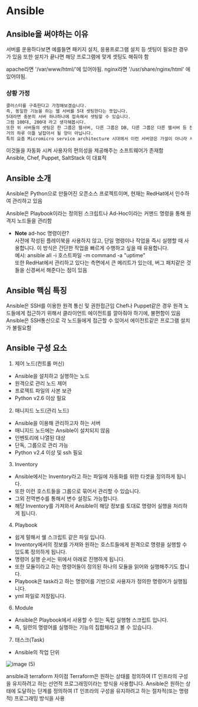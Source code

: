 # Ansible

## Ansible을 써야하는 이유
서버를 운용하다보면 예를들면 패키지 설치, 응용프로그램 설치 등 셋팅이 필요한 경우가 있음
또한 설치가 끝나면 해당 프로그램에 맞게 셋팅도 해줘야 함

apache라면 '/var/www/html/'에 있어야됨.
nginx라면 '/usr/share/nginx/html' 에 있어야됨.

 

### 상황 가정
 ```bash
클러스터를 구축한다고 가정해보겠습니다.
즉, 동일한 기능을 하는 웹 서버를 5대 셋팅한다는 뜻입니다.
5대라면 충분히 서버 하나하나에 접속해서 셋팅할 수 있습니다.
그럼 100대, 200대 라고 생각해봅시다.
또한 위 서버들의 셋팅은 한 그룹은 웹서버, 다른 그룹은 DB, 다른 그룹은 다른 웹서버 등 전부 다 다릅니다.
거의 하루 이틀 날잡아서 될 양이 아닙니다.
특히 요즘 Micromicro service architecture 시대에서 이런 서버양은 가설이 아니라 사실입니다.
 ```
이것들을 자동화 시켜 사용자의 편의성을 제공해주는 소프트웨어가 존재함<br/>
Ansible, Chef, Puppet, SaltStack 이 대표적



## Ansible 소개
Ansible은 Python으로 만들어진 오픈소스 프로젝트이며, 현재는 RedHat에서 인수하여 관리하고 있음<br/>

Ansible은 Playbook이라는 정의된 스크립트나 Ad-Hoc이라는 커맨드 명령을 통해 원격지 노드들을 관리함<br/>
- **Note** ad-hoc 명령이란?<br/>
  사전에 작성된 플레이북을 사용하지 않고, 단일 명령이나 작업을 즉시 실행할 때 사용합니다. 이 방식은 간단한 작업을 빠르게 수행하고 싶을 때 유용합니다.<br/> 예시: ansible all -i 호스트파일 -m command -a "uptime" <br/>
또한 RedHat에서 관리하고 있다는 측면에서 큰 메리트가 있는데, 버그 패치같은 것들을 신경써서 해준다는 점이 있음

 ## Ansible 핵심 특징
Ansible은 SSH를 이용한 원격 통신 및 권한접근임
Chef나 Puppet같은 경우 원격 노드들에게 접근하기 위해서 클라이언트 에이전트를 깔아줘야 하기에, 불편함이 있음<br/>
Ansible은 SSH통신으로 각 노드들에게 접근할 수 있어서 에이전트같은 프로그램 설치가 불필요함

## Ansible 구성 요소
1. 제어 노드(컨트롤 머신)
- Ansible을 설치하고 실행하는 노드
- 원격으로 관리 노드 제어
- 프로젝트 파일의 사본 보관
- Python v2.6 이상 필요

2. 매니지드 노드(관리 노드)
- Ansible을 이용해 관리하고자 하는 서버
- 매니지드 노드에는 Ansible이 설치되지 않음
- 인벤토리에 나열된 대상
- 단독, 그룹으로 관리 가능
- Python v2.4 이상 및 ssh 필요
 
3. Inventory
- Ansible에서는 Inventory라고 하는 파일에 자동화를 위한 타겟을 정의하게 됩니다.
- 또한 이런 호스트들을 그룹으로 묶어서 관리할 수 있습니다.
- 그외 전역변수를 통해서 변수 설정도 가능합니다.
- 해당 Inventory를 가져와서 Ansible이 해당 정보를 토대로 명령어 실행을 처리하게 됩니다.

4.  Playbook
- 쉽게 말해서 쉘 스크립트 같은 파일 입니다.
- Inventory에서의 정보를 가져와 원하는 호스트들에게 원격으로 명령을 실행할 수 있도록 정의하게 됩니다.
- 명령어 실행 순서는 위에서 아래로 진행하게 됩니다.
- 또한 모듈이라고 하는 명령어들이 정의된 하나의 모듈을 읽어와 실행해주기도 합니다.
- Playbook은 task라고 하는 명령어를 기반으로 사용자가 정의한 명령어가 실행됩니다.
- yml 파일로 저장됩니다.

6. Module
- Ansible은 Playbook에서 사용할 수 있는 독립 실행형 스크립트 입니다.
- 즉, 일련의 명령어를 실행하는 기능의 집합체라고 볼 수 있습니다.

7. 태스크(Task)
- Ansible의 작업 단위
 


![image (5)](https://github.com/NOOJU/intern-project/assets/88716899/09fee8fe-f5f4-469d-a1b7-8ac9a60f298e)



ansible과 terraform 차이점
Terraform은 원하는 상태를 정의하여 IT 인프라의 구성을 유지하려고 하는 선언적 프로그래밍이라는 방식을 사용합니다. Ansible은 원하는 상태에 도달하는 단계를 정의하여 IT 인프라의 구성을 유지하려고 하는 절차적(또는 명령적) 프로그래밍 방식을 사용

